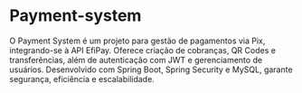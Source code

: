 # Payment-system
O Payment System é um projeto para gestão de pagamentos via Pix, integrando-se à API EfiPay. Oferece criação de cobranças, QR Codes e transferências, além de autenticação com JWT e gerenciamento de usuários. Desenvolvido com Spring Boot, Spring Security e MySQL, garante segurança, eficiência e escalabilidade.
